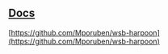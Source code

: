 ## [Docs](https://github.com/Mporuben/wsb-harpoon)
[https://github.com/Mporuben/wsb-harpoon](https://github.com/Mporuben/wsb-harpoon)
